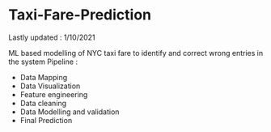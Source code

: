 # Taxi-Fare-Prediction

Lastly updated : 1/10/2021

ML based modelling of NYC taxi fare to identify and correct wrong entries in the system
Pipeline : 
 - Data Mapping
 - Data Visualization
 - Feature engineering
 - Data cleaning
 - Data Modelling and validation
 - Final Prediction
